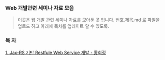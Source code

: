 ### Web 개발관련 세미나 자료 모음 ###
> 이곳은 웹 개발 관련 세미나 자료를 모아둔 곳 입니다.
> 번호.제목.md 로 파일을 업로드 하고 아래에 목차를 업데이트 할 수 있도록.

### 목 차 ###
[1. Jax-RS 기반 Restfule Web Service 개발 - 황희정](1.jax-rs.md)
